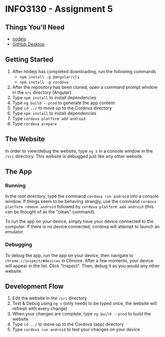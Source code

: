 # INFO3130 - Assignment 5

## Things You'll Need
- [nodejs](https://nodejs.org/en/download/)
- [GitHub Desktop](https://desktop.github.com/)

## Getting Started
1. After nodejs has completed downloading, run the following commands
    - `npm install -g @angular/cli`
    - `npm install -g cordova`
2. After the repository has been cloned, open a command prompt window in the `src` directory (Angular)
3. Type `npm install` to install dependencies
4. Type `ng build --prod` to generate the app content
5. Type `cd ../` to move up to the Cordova directory
6. Type `npm install` to install dependencies
7. Type `cordova platform add android`
8. Type `cordova prepare`

## The Website
In order to view/debug the website, type `ng s` in a console window in the `/src` directory.
This website is debugged just like any other website.

## The App
### Running
In the root directory, type the command `cordova run android` into a console window. If things seem to be behaving strangly, use the command `cordova platform remove android` followed by `cordova platform add android` (this can be thought of as the "clean" command).

To run the app on your device, simply have your device connected to the computer. If there is no device connected, cordova will attempt to launch an emulator.

### Debugging
To debug the app, run the app on your device, then navigate to `chrome://inspect/#devices` in Chrome. After a few moments, your device will appear in the list. Click "Inspect". Then, debug it as you would any other website.

## Development Flow
1. Edit the website in the `/src` directory
2. Test & Debug using `ng s` (only needs to be typed once, the website will refresh with every change)
3. When your changes are complete, type `ng build --prod` to build the website
4. Type `cd ../` to move up to the Cordova (app) directory
5. Type `cordova run android` to test your changes on your device
